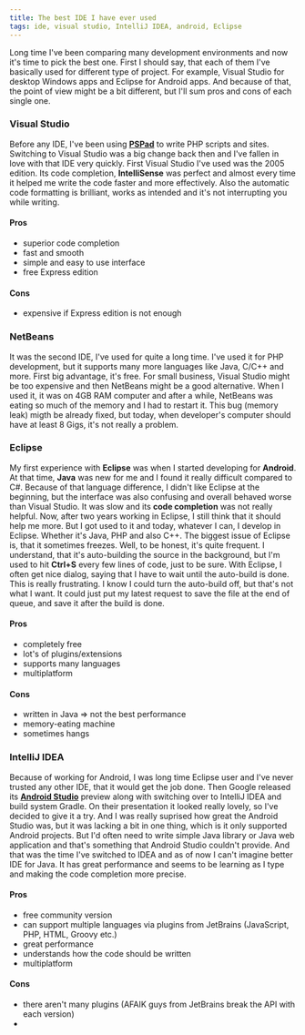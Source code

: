 ```yaml
---
title: The best IDE I have ever used
tags: ide, visual studio, IntelliJ IDEA, android, Eclipse
---
```

Long time I've been comparing many development environments and now it's time to pick the best one. First I should say, that each of them I've basically used for different type of project. For example, Visual Studio for desktop Windows apps and Eclipse for Android apps. And because of that, the point of view might be a bit different, but I'll sum pros and cons of each single one.

### Visual Studio
Before any IDE, I've been using [**PSPad**][1] to write PHP scripts and sites. Switching to Visual Studio was a big change back then and I've fallen in love with that IDE very quickly. First Visual Studio I've used was the 2005 edition. Its code completion, **IntelliSense** was perfect and almost every time it helped me write the code faster and more effectively. Also the automatic code formatting is brilliant, works as intended and it's not interrupting you while writing.

#### Pros

* superior code completion
* fast and smooth
* simple and easy to use interface
* free Express edition

#### Cons

* expensive if Express edition is not enough

### NetBeans

It was the second IDE, I've used for quite a long time. I've used it for PHP development, but it supports many more languages like Java, C/C++ and more. First big advantage, it's free. For small business, Visual Studio might be too expensive and then NetBeans might be a good alternative. When I used it, it was on 4GB RAM computer and after a while, NetBeans was eating so much of the memory and I had to restart it. This bug (memory leak) migth be already fixed, but today, when developer's computer should have at least 8 Gigs, it's not really a problem.

### Eclipse

My first experience with **Eclipse** was when I started developing for **Android**. At that time, **Java** was new for me and I found it really difficult compared to C#. Because of that language difference, I didn't like Eclipse at the beginning, but the interface was also confusing and overall behaved worse than Visual Studio. It was slow and its **code completion** was not really helpful. Now, after two years working in Eclipse, I still think that it should help me more. But I got used to it and today, whatever I can, I develop in Eclipse. Whether it's Java, PHP and also C++. The biggest issue of Eclipse is, that it sometimes freezes. Well, to be honest, it's quite frequent. I understand, that it's auto-building the source in the background, but I'm used to hit **Ctrl+S** every few lines of code, just to be sure. With Eclipse, I often get nice dialog, saying that I have to wait until the auto-build is done. This is really frustrating. I know I could turn the auto-build off, but that's not what I want. It could just put my latest request to save the file at the end of queue, and save it after the build is done.

#### Pros

* completely free
* lot's of plugins/extensions
* supports many languages
* multiplatform

#### Cons

* written in Java => not the best performance
* memory-eating machine
* sometimes hangs

### IntelliJ IDEA

Because of working for Android, I was long time Eclipse user and I've never trusted any other IDE, that it would get the job done. Then Google released its [**Android Studio**][2] preview along with switching over to IntelliJ IDEA and build system Gradle. On their presentation it looked really lovely, so I've decided to give it a try. And I was really suprised how great the Android Studio was, but it was lacking a bit in one thing, which is it only supported Android projects. But I'd often need to write simple Java library or Java web application and that's something that Android Studio couldn't provide. And that was the time I've switched to IDEA and as of now I can't imagine better IDE for Java. It has great performance and seems to be learning as I type and making the code completion more precise.

#### Pros

* free community version
* can support multiple languages via plugins from JetBrains (JavaScript, PHP, HTML, Groovy etc.)
* great performance
* understands how the code should be written
* multiplatform

#### Cons

* there aren't many plugins (AFAIK guys from JetBrains break the API with each version)
* 


[1]: http://pspad.com
[2]: http://developer.android.com/sdk/installing/studio.html